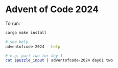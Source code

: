 # Advent of Code 2024

To run:

```sh
cargo make install

# see help
adventofcode-2024 --help

# e.g. part two for day 1
cat $puzzle_input | adventofcode-2024 day01 two
```

